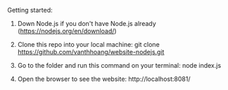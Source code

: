 Getting started: 

1. Down Node.js if you don't have Node.js already (https://nodejs.org/en/download/)

2. Clone this repo into your local machine: git clone https://github.com/vanthhoang/website-nodejs.git

3. Go to the folder and run this command on your terminal: node index.js

4. Open the browser to see the website: http://localhost:8081/



